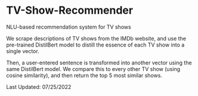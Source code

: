 # TV-Show-Recommender
NLU-based recommendation system for TV shows

We scrape descriptions of TV shows from the IMDb website, and use the pre-trained DistilBert model to distill the essence of each TV show into a single vector.

Then, a user-entered sentence is transformed into another vector using the same DistilBert model. 
We compare this to every other TV show (using cosine similarity), and then return the top 5 most similar shows.

Last Updated: 07/25/2022
